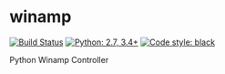 winamp
======

[![Build Status](https://travis-ci.org/hugovk/winamp.svg?branch=master)](https://travis-ci.org/hugovk/winamp)
[![Python: 2.7, 3.4+](https://img.shields.io/badge/python-2.7,_3.4+-blue.svg)](https://www.python.org/downloads/)
[![Code style: black](https://img.shields.io/badge/code%20style-black-000000.svg)](https://github.com/ambv/black)

Python Winamp Controller
